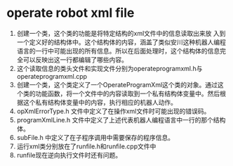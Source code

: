# operate robot xml file
1. 创建一个类，这个类的功能是将特定结构的xml文件中的信息读取出来放  入到一个定义好的结构体中。这个结构体的内容，涵盖了类似安川这种机器人编程语言的一行中可能出现的所有信息。所以在后面处理时，这个结构体的信息完全可以反映出这一行都编辑了哪些内容。
2. 这个读取信息的类头文件和实现文件分别为operateprogramxml.h与operateprogramxml.cpp
3. 创建一个类，这个类定义了一个OperateProgramXml这个类的对象。通过这个类的功能函数，将一个文件中的内容读取到一个私有结构体变量中。然后根据这个私有结构体变量中的内容，执行相应的机器人动作。
4. opXmlErrorType.h 文件中定义了在操作xml文件时可能出现的错误码。
5. programXmlLine.h 文件中定义了上述代表机器人编程语言中一行的那个结构体。
6. subFile.h 中定义了在子程序调用中需要保存的程序信息。
7. 运行xml类分别放在了runfile.h和runfile.cpp文件中
8. runfile现在逆向执行文件时还有问题。